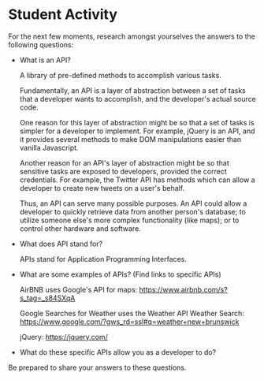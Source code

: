 # Student Activity

For the next few moments, research amongst yourselves the answers to the following questions:

- What is an API?

	A library of pre-defined methods to accomplish various tasks.

	Fundamentally, an API is a layer of abstraction between a set of tasks that a developer wants to accomplish, and the developer's actual source code. 

	One reason for this layer of abstraction might be so that a set of tasks is simpler for a developer to implement. For example, jQuery is an API, and it provides several methods to make DOM manipulations easier than vanilla Javascript.

	Another reason for an API's layer of abstraction might be so that sensitive tasks are exposed to developers, provided the correct credentials. For example, the Twitter API has methods which can allow a developer to create new tweets on a user's behalf.

  Thus, an API can serve many possible purposes. An API could allow a developer to quickly retrieve data from another person's database; to utilize someone else's more complex functionality (like maps); or to control other hardware and software.

- What does API stand for?

	APIs stand for Application Programming Interfaces.

- What are some examples of APIs? (Find links to specific APIs)

	AirBNB uses Google's API for maps: https://www.airbnb.com/s?s_tag=_s84SXqA
	
	Google Searches for Weather uses the Weather API Weather Search: https://www.google.com/?gws_rd=ssl#q=weather+new+brunswick

	jQuery: https://jquery.com/

- What do these specific APIs allow you as a developer to do?

Be prepared to share your answers to these questions.